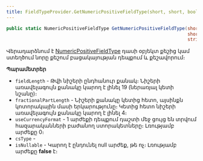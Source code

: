 ```yaml
---
title: FieldTypeProvider.GetNumericPositiveFieldType(short, short, bool, string, bool) մեթոդ
---
```


```c#
public static NumericPositiveFieldType GetNumericPositiveFieldType(short fieldLength,
                                                                   short fractionalPartLength = 0, bool useCurrencyFormat = false,
                                                                   string csType = "", bool isNullable = false)
```

Վերադարձնում է [NumericPositiveFieldType](../system_types.md#numericpositivefieldtype) դասի օբյեկտ քեշից կամ ստեղծում նորը քեշում բացակայության դեպքում և քեշավորում։

**Պարամետրեր**

* `fieldLength` - Թվի նիշերի ընդհանուր քանակ։ Նիշերի առավելագույն քանակը կարող է լինել 19 (ներառյալ կետի նշանը)։
* `fractionalPartLength` - Նիշերի քանակը կետից հետո, այսինքն կոտորակային մասի երկարությունը։ Կետից հետո նիշերի առավելագույն քանակը կարող է լինել 4։
* `useCurrencyFormat` - 1 արժեքի դեպքում դաշտի մեջ ցույց են տրվում հազարականների բաժանող ստորակետները։ Լռությամբ արժեքը 0։
* `csType` - 
* `isNullable` - Կարող է ընդունել null արժեք, թե ոչ։ Լռությամբ արժեքը **false** է։

